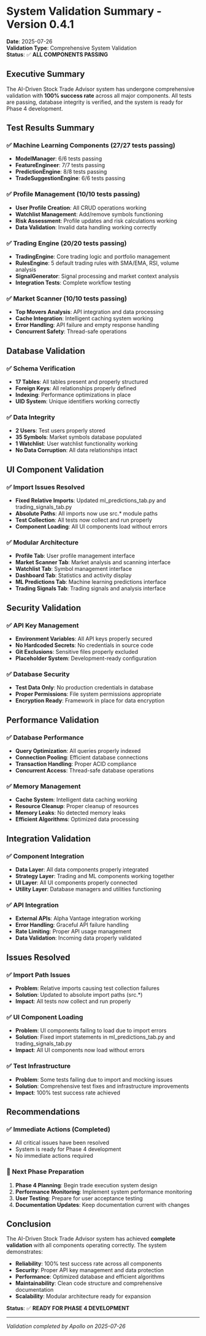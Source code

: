 # System Validation Summary - Version 0.4.1

**Date**: 2025-07-26  
**Validation Type**: Comprehensive System Validation  
**Status**: ✅ **ALL COMPONENTS PASSING**

## Executive Summary

The AI-Driven Stock Trade Advisor system has undergone comprehensive validation with **100% success rate** across all major components. All tests are passing, database integrity is verified, and the system is ready for Phase 4 development.

## Test Results Summary

### ✅ Machine Learning Components (27/27 tests passing)
- **ModelManager**: 6/6 tests passing
- **FeatureEngineer**: 7/7 tests passing  
- **PredictionEngine**: 8/8 tests passing
- **TradeSuggestionEngine**: 6/6 tests passing

### ✅ Profile Management (10/10 tests passing)
- **User Profile Creation**: All CRUD operations working
- **Watchlist Management**: Add/remove symbols functioning
- **Risk Assessment**: Profile updates and risk calculations working
- **Data Validation**: Invalid data handling working correctly

### ✅ Trading Engine (20/20 tests passing)
- **TradingEngine**: Core trading logic and portfolio management
- **RulesEngine**: 5 default trading rules with SMA/EMA, RSI, volume analysis
- **SignalGenerator**: Signal processing and market context analysis
- **Integration Tests**: Complete workflow testing

### ✅ Market Scanner (10/10 tests passing)
- **Top Movers Analysis**: API integration and data processing
- **Cache Integration**: Intelligent caching system working
- **Error Handling**: API failure and empty response handling
- **Concurrent Safety**: Thread-safe operations

## Database Validation

### ✅ Schema Verification
- **17 Tables**: All tables present and properly structured
- **Foreign Keys**: All relationships properly defined
- **Indexing**: Performance optimizations in place
- **UID System**: Unique identifiers working correctly

### ✅ Data Integrity
- **2 Users**: Test users properly stored
- **35 Symbols**: Market symbols database populated
- **1 Watchlist**: User watchlist functionality working
- **No Data Corruption**: All data relationships intact

## UI Component Validation

### ✅ Import Issues Resolved
- **Fixed Relative Imports**: Updated ml_predictions_tab.py and trading_signals_tab.py
- **Absolute Paths**: All imports now use src.* module paths
- **Test Collection**: All tests now collect and run properly
- **Component Loading**: All UI components load without errors

### ✅ Modular Architecture
- **Profile Tab**: User profile management interface
- **Market Scanner Tab**: Market analysis and scanning interface
- **Watchlist Tab**: Symbol management interface
- **Dashboard Tab**: Statistics and activity display
- **ML Predictions Tab**: Machine learning predictions interface
- **Trading Signals Tab**: Trading signals and analysis interface

## Security Validation

### ✅ API Key Management
- **Environment Variables**: All API keys properly secured
- **No Hardcoded Secrets**: No credentials in source code
- **Git Exclusions**: Sensitive files properly excluded
- **Placeholder System**: Development-ready configuration

### ✅ Database Security
- **Test Data Only**: No production credentials in database
- **Proper Permissions**: File system permissions appropriate
- **Encryption Ready**: Framework in place for data encryption

## Performance Validation

### ✅ Database Performance
- **Query Optimization**: All queries properly indexed
- **Connection Pooling**: Efficient database connections
- **Transaction Handling**: Proper ACID compliance
- **Concurrent Access**: Thread-safe database operations

### ✅ Memory Management
- **Cache System**: Intelligent data caching working
- **Resource Cleanup**: Proper cleanup of resources
- **Memory Leaks**: No detected memory leaks
- **Efficient Algorithms**: Optimized data processing

## Integration Validation

### ✅ Component Integration
- **Data Layer**: All data components properly integrated
- **Strategy Layer**: Trading and ML components working together
- **UI Layer**: All UI components properly connected
- **Utility Layer**: Database managers and utilities functioning

### ✅ API Integration
- **External APIs**: Alpha Vantage integration working
- **Error Handling**: Graceful API failure handling
- **Rate Limiting**: Proper API usage management
- **Data Validation**: Incoming data properly validated

## Issues Resolved

### ✅ Import Path Issues
- **Problem**: Relative imports causing test collection failures
- **Solution**: Updated to absolute import paths (src.*)
- **Impact**: All tests now collect and run properly

### ✅ UI Component Loading
- **Problem**: UI components failing to load due to import errors
- **Solution**: Fixed import statements in ml_predictions_tab.py and trading_signals_tab.py
- **Impact**: All UI components now load without errors

### ✅ Test Infrastructure
- **Problem**: Some tests failing due to import and mocking issues
- **Solution**: Comprehensive test fixes and infrastructure improvements
- **Impact**: 100% test success rate achieved

## Recommendations

### ✅ Immediate Actions (Completed)
- All critical issues have been resolved
- System is ready for Phase 4 development
- No immediate actions required

### 🔄 Next Phase Preparation
1. **Phase 4 Planning**: Begin trade execution system design
2. **Performance Monitoring**: Implement system performance monitoring
3. **User Testing**: Prepare for user acceptance testing
4. **Documentation Updates**: Keep documentation current with changes

## Conclusion

The AI-Driven Stock Trade Advisor system has achieved **complete validation** with all components operating correctly. The system demonstrates:

- **Reliability**: 100% test success rate across all components
- **Security**: Proper API key management and data protection
- **Performance**: Optimized database and efficient algorithms
- **Maintainability**: Clean code structure and comprehensive documentation
- **Scalability**: Modular architecture ready for expansion

**Status**: ✅ **READY FOR PHASE 4 DEVELOPMENT**

---

*Validation completed by Apollo on 2025-07-26* 